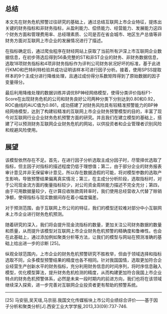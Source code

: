 ## 总结

本文先在财务危机预警过往研究的基础上，通过总结互联网上市企业特征，提炼出关键的财务指标和非财务指标，从盈利能力、偿债能力、经营能力、发展能力这四个财务方面和管理费用率、总经理素质、公司是否在省会城市、地区生产总值等非财务方面对互联网上市企业的发展情况进行了描述。

在指标确定后，通过爬虫程序在财经网站上获取了当前所有沪深上市互联网企业数据信息，在初步筛选后得到56条完整的ST和非ST企业的财务、非财务数据信息，选取18项财务指标和4项非财务指标作为评判公司财务状况好坏的标准，基于此进行KMO和巴特利特检验并成功证明该样本可进行因子分析。接着，使用SPSS提取样本的9个主成分进行降维处理，且通过成份得分系数矩阵得到了原始数据的因子变量得分。

最后利用降维处理的数据训练并调优BP神经网络模型，使得分类评价指标F1-Score在出现财务危机的公司和财务良好公司两种分类下分别达到0.80和0.92，ROC曲线的AUC值为0.861，成功搭建了对财务风险具有较精准预警能力的BP神经网络模型，达到了构建较精准的互联网上市企业财务预警模型的目的，丰富了现今对互联网行业企业财务危机预警方面的研究。并且我们在建立模型的基础上，搭建了可以预测财务互联网企业财务危机的网站，以供投资者和企业管理者识别风险和规避风险使用。

## 展望

该模型依然存在不足。首先，在进行因子分析选取主成分因子时，尽管择优选取了指标，但主因子对指标的描述程度仍低于理想值；第二，由于部分企业的财务报表审计意见并非无保留审计意见，所以存在数据造假的可能，将对模型参数的选取产生影响，导致预警结果偏离真实情况；第三，在主成分分析阶段，选取指标时，对于公司现金流方面的衡量指标较少，对公司资金周转能力描述不完全充分；第四，由于可用数据量较少，在计算应收账款周转率时，我们使用总经营收入代替了赊销净额，使得指标与现实数据间存在着小幅度偏差。

对于预测范围，由于互联网上市公司的特征，我们的模型还较难对部分中小互联网未上市企业进行财务危机预测。

随着研究的深入，我们将会提升现金流指标的数量，更加关注公司财务数据的数量和质量，从而提升该模型对互联网上市企业财务危机预警的精确度和鲁棒性。也会在此基础上，通过添加例如聚类分析等方法，让我们的模型与网站在预测准确的基础上给出进一步的诊断 [25]。

纵观全球范围内，上市企业的财务危机预警研究不胜枚举，但由于领域选择和指标选取不同，众多模型预警结果的精度也各不相同。针对我国国情，选取更加符合企业经营生产创新水平的财务指标，充分利用财务信息的时间序列，将时序信息融入模型，优化模型算法，提升财务危机检测的精度，从而构建更加符合我国上市企业特点的财务危机预警体系，必然是未来一段时期内的前进方向，我们也将在该领域继续深入探索，进一步完善对互联网企业投资者更有帮助的预警系统。



------

[25] 马安丽,吴天瑶,马京丽.我国文化传媒板块上市公司业绩综合评价——基于因子分析和聚类分析[J].西安工业大学学报,2013,33(09):737-746.